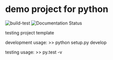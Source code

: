 # demo project for python

![build-test](https://github.com/augeorge/test/workflows/build-test/badge.svg)
![Documentation Status](https://readthedocs.org/projects/demo-project-docs/badge/?version=latest)
     
testing project template

development usage: >> python setup.py develop 

testing usage: >> py.test -v 

